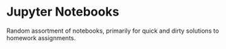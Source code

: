 # Jupyter Notebooks
Random assortment of notebooks, primarily for quick and dirty solutions to homework assignments.
